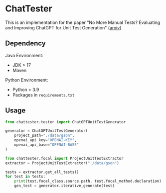 # ChatTester
This is an implementation for the paper "No More Manual Tests? Evaluating and Improving ChatGPT for Unit Test Generation" ([arxiv](https://arxiv.org/abs/2305.04207)).

## Dependency
Java Environment:
* JDK > 17
* Maven

Python Environment:
* Python > 3.9
* Packages in `requirements.txt`

## Usage
```python
from chattester.tester import ChatGPTUnitTestGenerator

generator = ChatGPTUnitTestGenerator(
    project_path="./data/gson",
    openai_api_key="OPENAI-KEY",
    openai_api_base="OPENAI-BASE"
)

from chattester.focal import ProjectUnitTestExtractor
extractor = ProjectUnitTestExtractor("./data/gson")

tests = extractor.get_all_tests()
for test in tests:
    print(test.focal_class.source.path, test.focal_method.declaration)
    gen_test = generator.iterative_generate(test)
```